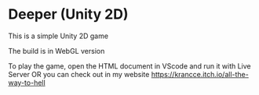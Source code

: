 # Deeper (Unity 2D)

This is a simple Unity 2D game

The build is in WebGL version

To play the game, open the HTML document in VScode and run it with Live Server 
OR you can check out in my website https://krancce.itch.io/all-the-way-to-hell
